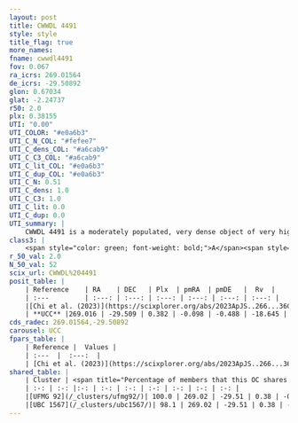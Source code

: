 ```yaml
---
layout: post
title: CWWDL 4491
style: style
title_flag: true
more_names: 
fname: cwwdl4491
fov: 0.067
ra_icrs: 269.01564
de_icrs: -29.50892
glon: 0.67034
glat: -2.24737
r50: 2.0
plx: 0.38155
UTI: "0.00"
UTI_COLOR: "#e0a6b3"
UTI_C_N_COL: "#fefee7"
UTI_C_dens_COL: "#a6cab9"
UTI_C_C3_COL: "#a6cab9"
UTI_C_lit_COL: "#e0a6b3"
UTI_C_dup_COL: "#e0a6b3"
UTI_C_N: 0.51
UTI_C_dens: 1.0
UTI_C_C3: 1.0
UTI_C_lit: 0.0
UTI_C_dup: 0.0
UTI_summary: |
    CWWDL 4491 is a moderately populated, very dense object of very high C3 quality. It was recently reported in the literature.<br><br><span style="color: #99180f; font-weight: bold;">Warning: </span>This is very likely a duplicate object, which shares a large percentage of members with at least one previously reported entry.
class3: |
    <span style="color: green; font-weight: bold;">A</span><span style="color: green; font-weight: bold;">A</span>
r_50_val: 2.0
N_50_val: 52
scix_url: CWWDL%204491
posit_table: |
    | Reference    | RA    | DEC   | Plx  | pmRA  | pmDE   |  Rv  |
    | :---         | :---: | :---: | :---: | :---: | :---: | :---: |
    |[Chi et al. (2023)](https://scixplorer.org/abs/2023ApJS..266...36C) | 269.012 | -29.51 | 0.392 | -0.108 | -0.546 | 7.685 |
    | **UCC** |269.016 | -29.509 | 0.382 | -0.098 | -0.488 | -18.645 | 
cds_radec: 269.01564,-29.50892
carousel: UCC
fpars_table: |
    | Reference |  Values |
    | :---  |  :---:  |
    | [Chi et al. (2023)](https://scixplorer.org/abs/2023ApJS..266...36C) | `logAge=7.04, Z=0.07` |
shared_table: |
    | Cluster | <span title="Percentage of members that this OC shares with the ones listed">%</span>   | RA   | DEC   | Plx   | pmRA  | pmDE  | Rv | UTI |
    | :-: | :-: |:-: | :-: | :-: | :-: | :-: | :-: | :-: |
    |[UFMG 92](/_clusters/ufmg92/)| 100.0 | 269.02 | -29.51 | 0.38 | -0.08 | -0.48 | -18.64 |0.72 |
    |[UBC 1567](/_clusters/ubc1567/)| 98.1 | 269.02 | -29.51 | 0.38 | -0.1 | -0.48 | -18.64 |0.0 |
---
```

